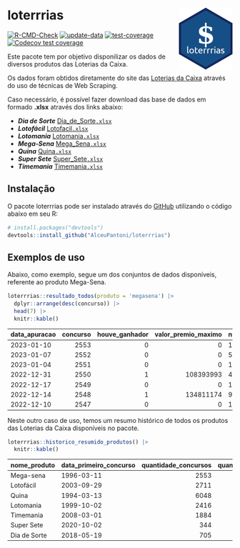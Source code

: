 
<!-- README.md is generated from README.Rmd. Please edit that file -->

# loterrrias <img src="man/figures/logo.png" align="right" height="139" />

<!-- badges: start -->

[![R-CMD-Check](https://github.com/AlceuPantoni/loterrrias/actions/workflows/R-CMD-check.yaml/badge.svg?branch=main)](https://github.com/AlceuPantoni/loterrrias/actions/workflows/R-CMD-check.yaml)
[![update-data](https://github.com/AlceuPantoni/loterrrias/actions/workflows/update-data.yaml/badge.svg)](https://github.com/AlceuPantoni/loterrrias/actions/workflows/update-data.yaml)
[![test-coverage](https://github.com/AlceuPantoni/loterrrias/actions/workflows/test-coverage.yaml/badge.svg?branch=main)](https://github.com/AlceuPantoni/loterrrias/actions/workflows/test-coverage.yaml)
[![Codecov test
coverage](https://codecov.io/gh/AlceuPantoni/loterrrias/branch/main/graph/badge.svg)](https://codecov.io/gh/AlceuPantoni/loterrrias?branch=main)
<!-- badges: end -->

Este pacote tem por objetivo disponilizar os dados de diversos produtos
das Loterias da Caixa.

Os dados foram obtidos diretamente do site das [Loterias da
Caixa](https://loterias.caixa.gov.br/Paginas/default.aspx) através do
uso de técnicas de Web Scraping.

Caso necessário, é possível fazer download das base de dados em formado
**.xlsx** através dos links abaixo:

  - ***Dia de Sorte***
    [Dia\_de\_Sorte`.xlsx`](https://raw.githubusercontent.com/AlceuPantoni/loterrrias/main/data-raw/resultados_diadesorte.xlsx)
  - ***Lotofácil***
    [Lotofacil`.xlsx`](https://raw.githubusercontent.com/AlceuPantoni/loterrrias/main/data-raw/resultados_lotofacil.xlsx)
  - ***Lotomania***
    [Lotomania`.xlsx`](https://raw.githubusercontent.com/AlceuPantoni/loterrrias/main/data-raw/resultados_lotomania.xlsx)
  - ***Mega-Sena***
    [Mega\_Sena`.xlsx`](https://raw.githubusercontent.com/AlceuPantoni/loterrrias/main/data-raw/resultados_megasena.xlsx)
  - ***Quina***
    [Quina`.xlsx`](https://raw.githubusercontent.com/AlceuPantoni/loterrrias/main/data-raw/resultados_quina.xlsx)
  - ***Super Sete***
    [Super\_Sete`.xlsx`](https://raw.githubusercontent.com/AlceuPantoni/loterrrias/main/data-raw/resultados_supersete.xlsx)
  - ***Timemania***
    [Timemania`.xlsx`](https://raw.githubusercontent.com/AlceuPantoni/loterrrias/main/data-raw/resultados_timemania.xlsx)

## Instalação

O pacote loterrrias pode ser instalado através do
[GitHub](https://github.com/) utilizando o código abaixo em seu R:

``` r
# install.packages("devtools")
devtools::install_github("AlceuPantoni/loterrrias")
```

## Exemplos de uso

Abaixo, como exemplo, segue um dos conjuntos de dados disponíveis,
referente ao produto Mega-Sena.

``` r
loterrrias::resultado_todos(produto = 'megasena') |> 
  dplyr::arrange(desc(concurso)) |> 
  head(7) |> 
  knitr::kable()
```

| data\_apuracao | concurso | houve\_ganhador | valor\_premio\_maximo | numeros\_sorteados | num\_1 | num\_2 | num\_3 | num\_4 | num\_5 | num\_6 |
| :------------- | -------: | --------------: | --------------------: | :----------------- | -----: | -----: | -----: | -----: | -----: | -----: |
| 2023-01-10     |     2553 |               0 |                     0 | 13;15;53;54;55;58  |     13 |     15 |     53 |     54 |     55 |     58 |
| 2023-01-07     |     2552 |               0 |                     0 | 5;24;25;33;38;41   |      5 |     24 |     25 |     33 |     38 |     41 |
| 2023-01-04     |     2551 |               0 |                     0 | 1;25;29;43;46;48   |      1 |     25 |     29 |     43 |     46 |     48 |
| 2022-12-31     |     2550 |               1 |             108393993 | 4;5;10;34;58;59    |      4 |      5 |     10 |     34 |     58 |     59 |
| 2022-12-17     |     2549 |               0 |                     0 | 1;6;10;30;33;35    |      1 |      6 |     10 |     30 |     33 |     35 |
| 2022-12-14     |     2548 |               1 |             134811174 | 9;15;23;25;29;30   |      9 |     15 |     23 |     25 |     29 |     30 |
| 2022-12-10     |     2547 |               0 |                     0 | 10;25;31;37;38;57  |     10 |     25 |     31 |     37 |     38 |     57 |

Neste outro caso de uso, temos um resumo histórico de todos os produtos
das Loterias da Caixa disponíveis no pacote.

``` r
loterrrias::historico_resumido_produtos() |> 
  knitr::kable()
```

| nome\_produto | data\_primeiro\_concurso | quantidade\_concursos | quantidade\_concursos\_com\_ganhador | percentual\_com\_ganhador | media\_premiacao | maior\_premio | menor\_premio | total\_dezenas\_sorteadas | numero\_mais\_sorteado | numero\_menos\_sorteado |
| :------------ | :----------------------- | --------------------: | -----------------------------------: | ------------------------: | ---------------: | ------------: | ------------: | ------------------------: | ---------------------: | ----------------------: |
| Mega-sena     | 1996-03-11               |                  2553 |                                  580 |                      0.23 |       23287947.3 |     289420865 |     348732.75 |                     15318 |                     53 |                      26 |
| Lotofácil     | 2003-09-29               |                  2711 |                                 2438 |                      0.90 |         895950.7 |       8252873 |      10712.22 |                     40665 |                     20 |                       8 |
| Quina         | 1994-03-13               |                  6048 |                                 2485 |                      0.41 |        3257390.8 |     579215957 |      14230.37 |                     30240 |                      4 |                      47 |
| Lotomania     | 1999-10-02               |                  2416 |                                  652 |                      0.27 |        2252319.1 |      37261930 |     109348.66 |                     48320 |                     47 |                      96 |
| Timemania     | 2008-03-01               |                  1884 |                                   68 |                      0.04 |       27234282.4 |     818652938 |     164711.44 |                     13188 |                     20 |                      53 |
| Super Sete    | 2020-10-02               |                   344 |                                   19 |                      0.06 |        2781923.9 |       8601548 |     124747.77 |                      2408 |                      9 |                       5 |
| Dia de Sorte  | 2018-05-19               |                   705 |                                  243 |                      0.34 |         794596.6 |       3770060 |      59101.35 |                      4935 |                     10 |                       1 |
